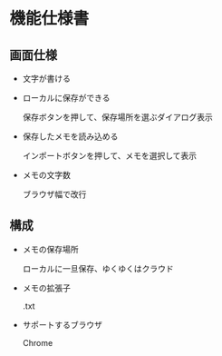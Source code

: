# 機能仕様書
## 画面仕様
- 文字が書ける
- ローカルに保存ができる
    
    保存ボタンを押して、保存場所を選ぶダイアログ表示
- 保存したメモを読み込める
    
    インポートボタンを押して、メモを選択して表示

- メモの文字数

    ブラウザ幅で改行



## 構成
- メモの保存場所
    
    ローカルに一旦保存、ゆくゆくはクラウド

- メモの拡張子

    .txt

- サポートするブラウザ
    
    Chrome






